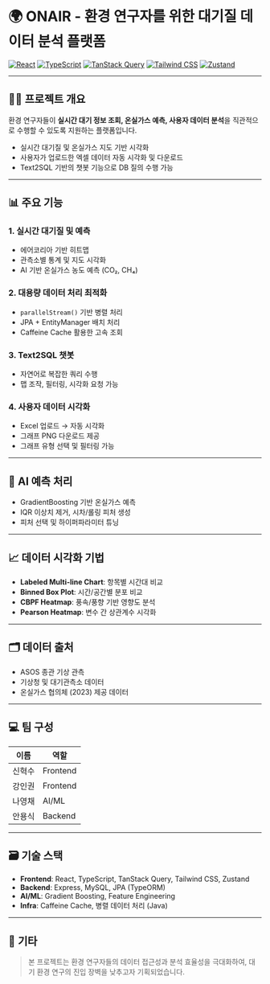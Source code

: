 # 🌍 ONAIR - 환경 연구자를 위한 대기질 데이터 분석 플랫폼

[![React](https://img.shields.io/badge/React-20232A?style=for-the-badge&logo=react&logoColor=61DAFB)](https://react.dev/)
[![TypeScript](https://img.shields.io/badge/TypeScript-3178C6?style=for-the-badge&logo=typescript&logoColor=white)](https://www.typescriptlang.org/)
[![TanStack Query](https://img.shields.io/badge/TanStack_Query-ff4154?style=for-the-badge&logo=react-query&logoColor=white)](https://tanstack.com/query/latest)
[![Tailwind CSS](https://img.shields.io/badge/TailwindCSS-38B2AC?style=for-the-badge&logo=tailwind-css&logoColor=white)](https://tailwindcss.com/)
[![Zustand](https://img.shields.io/badge/Zustand-000000?style=for-the-badge&logo=Zustand&logoColor=white)](https://github.com/pmndrs/zustand)

---

## 🧑‍🔬 프로젝트 개요

환경 연구자들이 **실시간 대기 정보 조회, 온실가스 예측, 사용자 데이터 분석**을 직관적으로 수행할 수 있도록 지원하는 플랫폼입니다.

- 실시간 대기질 및 온실가스 지도 기반 시각화
- 사용자가 업로드한 엑셀 데이터 자동 시각화 및 다운로드
- Text2SQL 기반의 챗봇 기능으로 DB 질의 수행 가능

---

## 📊 주요 기능

### 1. 실시간 대기질 및 예측
- 에어코리아 기반 히트맵
- 관측소별 통계 및 지도 시각화
- AI 기반 온실가스 농도 예측 (CO₂, CH₄)

### 2. 대용량 데이터 처리 최적화
- `parallelStream()` 기반 병렬 처리
- JPA + EntityManager 배치 처리
- Caffeine Cache 활용한 고속 조회

### 3. Text2SQL 챗봇
- 자연어로 복잡한 쿼리 수행
- 맵 조작, 필터링, 시각화 요청 가능

### 4. 사용자 데이터 시각화
- Excel 업로드 → 자동 시각화
- 그래프 PNG 다운로드 제공
- 그래프 유형 선택 및 필터링 가능

---

## 🧠 AI 예측 처리

- GradientBoosting 기반 온실가스 예측
- IQR 이상치 제거, 시차/롤링 피처 생성
- 피처 선택 및 하이퍼파라미터 튜닝

---

## 📈 데이터 시각화 기법

- **Labeled Multi-line Chart**: 항목별 시간대 비교
- **Binned Box Plot**: 시간/공간별 분포 비교
- **CBPF Heatmap**: 풍속/풍향 기반 영향도 분석
- **Pearson Heatmap**: 변수 간 상관계수 시각화

---

## 🗂️ 데이터 출처

- ASOS 종관 기상 관측
- 기상청 및 대기관측소 데이터
- 온실가스 협의체 (2023) 제공 데이터

---

## 💻 팀 구성

| 이름 | 역할 |
|------|------|
| 신혁수 | Frontend |
| 강인권 | Frontend |
| 나영채 | AI/ML |
| 안용식 | Backend |

---

## 🗃️ 기술 스택

- **Frontend**: React, TypeScript, TanStack Query, Tailwind CSS, Zustand
- **Backend**: Express, MySQL, JPA (TypeORM)
- **AI/ML**: Gradient Boosting, Feature Engineering
- **Infra**: Caffeine Cache, 병렬 데이터 처리 (Java)

---

## 🔗 기타

> 본 프로젝트는 환경 연구자들의 데이터 접근성과 분석 효율성을 극대화하여, 대기 환경 연구의 진입 장벽을 낮추고자 기획되었습니다.

